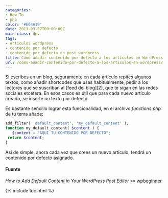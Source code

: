 ```yaml
---
categories:
- How To
- php
color: '#E64A19'
date: 2013-03-07T00:00:00Z
main-class: dev
tags:
- Articulos wordpress
- contenido por defecto
- contenido por defecto en post wordpress
title: Cómo añadir contenido por defecto a los artículos en WordPress
url: /como-anadir-contenido-por-defecto-a-los-articulos-en-wordpress/
---
```


<amp-img on="tap:lightbox1" role="button" tabindex="0" layout="responsive" src="/assets/img/2012/05/Screenshot-05302012-111511-AM1.png" alt="Wordpress" width="123px" height="116px" />  
Si escribes en un blog, seguramente en cada artículo repites algunos textos, como añadir shortcodes que usas habitualmente, pedir a los lectores que se suscriban al [feed del blog][2], que te sigan en las redes sociales etcétera. En esos casos es útil que para cada nuevo artículo creado, se inserte un texto por defecto.

Es bastante sencillo lograr esta funcionalidad, en el archivo *functions.php* de tu tema añade:

```php
add_filter( 'default_content', 'my_default_content' );
function my_default_content( $content ) {
   $content = "AQUI TU CONTENIDO POR DEFECTO";
 return $content;
}

```

Así de simple, ahora cada vez que crees un nuevo artículo, tendrá un contenido por defecto asignado.

#### Fuente

*How to Add Default Content in Your WordPress Post Editor* »» <a href="http://www.wpbeginner.com/wp-tutorials/how-to-add-default-content-in-your-wordpress-post-editor/" target="_blank">wpbeginner</a>



 [2]: https://elbauldelprogramador.com/rssfeed/

{% include toc.html %}
